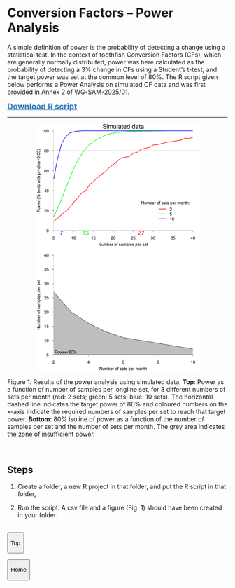 
<!-- File.md is generated from File.Rmd. Please edit that file -->

# Conversion Factors – Power Analysis

A simple definition of power is the probability of detecting a change
using a statistical test. In the context of toothfish Conversion Factors
(CFs), which are generally normally distributed, power was here
calculated as the probability of detecting a 3% change in CFs using a
Student’s t-test, and the target power was set at the common level of
80%. The R script given below performs a Power Analysis on simulated CF
data and was first provided in Annex 2 of
[WG-SAM-2025/01](https://meetings.ccamlr.org/wg-sam-2025/01).

<a href="./Codes/CF_Power/CF_Power_Analysis.R" style="font-size: 18px; color: #337ab7; font-weight: bold">Download
R script</a>

------------------------------------------------------------------------

<img src="./Codes/CF_Power/CF_Power_Simulated.png" width="75%" style="display: block; margin: auto;" />

Figure 1. Results of the power analysis using simulated data. **Top**:
Power as a function of number of samples per longline set, for 3
different numbers of sets per month (red: 2 sets; green: 5 sets; blue:
10 sets). The horizontal dashed line indicates the target power of 80%
and coloured numbers on the x-axis indicate the required numbers of
samples per set to reach that target power. **Bottom**: 80% isoline of
power as a function of the number of samples per set and the number of
sets per month. The grey area indicates the zone of insufficient power.

<br>

## Steps

1.  Create a folder, a new R project in that folder, and put the R
    script in that folder,

2.  Run the script. A csv file and a figure (Fig. 1) should have been
    created in your folder.

<br>

<button onclick="window.location.href=&#39;./seabed_area_doc.html&#39;;">

Top
</button>

<button onclick="window.location.href=&#39;./&#39;;">

Home
</button>
